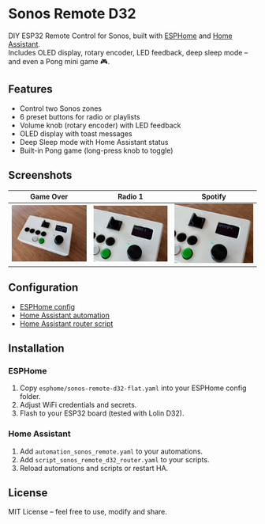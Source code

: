 # Sonos Remote D32

DIY ESP32 Remote Control for Sonos, built with [ESPHome](https://esphome.io/) and [Home Assistant](https://www.home-assistant.io/).  
Includes OLED display, rotary encoder, LED feedback, deep sleep mode – and even a Pong mini game 🎮.

## Features
- Control two Sonos zones
- 6 preset buttons for radio or playlists
- Volume knob (rotary encoder) with LED feedback
- OLED display with toast messages
- Deep Sleep mode with Home Assistant status
- Built-in Pong game (long-press knob to toggle)

## Screenshots

| Game Over | Radio 1 | Spotify |
|---------|---------|-----------|
| ![](docs/sonos_remote_gameover.jpg) | ![](docs/sonos_remote_radio1.jpg) | ![](docs/sonos_remote_spotify.jpg) |

## Configuration

- [ESPHome config](esphome/sonos-remote-d32-flat.yaml)  
- [Home Assistant automation](homeassistant/automation_sonos_remote.yaml)  
- [Home Assistant router script](homeassistant/script_sonos_remote_d32_router.yaml)  

## Installation
### ESPHome
1. Copy `esphome/sonos-remote-d32-flat.yaml` into your ESPHome config folder.
2. Adjust WiFi credentials and secrets.
3. Flash to your ESP32 board (tested with Lolin D32).

### Home Assistant
1. Add `automation_sonos_remote.yaml` to your automations.
2. Add `script_sonos_remote_d32_router.yaml` to your scripts.
3. Reload automations and scripts or restart HA.

## License
MIT License – feel free to use, modify and share.
